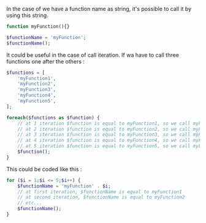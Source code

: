 In the case of we have a function name as string, it's possible to call it by using
this string.

```php
function myFunction(){}

$functionName = 'myFunction';
$functionName();
```

It could be useful in the case of call iteration.
If wa have to call three functions one after the others :

```php
$functions = [
	'myFunction1',
	'myFunction2',
	'myFunction3',
	'myFunction4',
	'myFunction5',
];

foreach($functions as $function) {
	// at 1 iteration $function is equal to myFunction1, so we call myFunction1
	// at 2 iteration $function is equal to myFunction2, so we call myFunction2
	// at 3 iteration $function is equal to myFunction3, so we call myFunction3
	// at 4 iteration $function is equal to myFunction4, so we call myFunction4
	// at 5 iteration $function is equal to myFunction5, so we call myFunction5
	$function();
}
```

This could be coded like this :

```php
for ($i = 1;$i <= 5;$i++) {
	$functionName = 'myFunction' . $i;
	// at first iteration, $functionName is equal to myFunction1
	// at second iteration, $functionName is equal to myFunction2
	// etc...
	$functionName();
}
```
